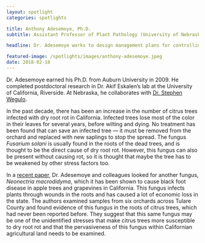 ```yaml
---
layout: spotlight
categories: spotlights

title: Anthony Adesemoye, Ph.D.
subtitle: Assistant Professor of Plant Pathology (University of Nebraska-Lincoln)

headline: Dr. Adesemoye works to design management plans for controlling the spread of bacterial infection through crops, which is super important for maintaining food production.

featured-image: /spotlights/images/anthony-adesemoye.jpeg
date: 2018-02-18
---
```


Dr. Adesemoye earned his Ph.D. from Auburn University in 2009. He completed postdoctoral research in Dr. Akif Eskalen’s lab at the University of California, Riverside. At Nebraska, he collaborates with <a class="light-bg" href="/spotlights/2018-02-23/stephen-wegulo.html" target="_blank" rel="noopener noreferrer">Dr. Stephen Wegulo</a>.

In the past decade, there has been an increase in the number of citrus trees infected with dry root rot in California. Infected trees lose most of the color in their leaves for several years, before wilting and dying. No treatment has been found that can save an infected tree — it must be removed from the orchard and replaced with new saplings to stop the spread. The fungus <i>Fusarium solani</i> is usually found in the roots of the dead trees, and is thought to be the direct cause of dry root rot. However, this fungus can also be present without causing rot, so it is thought that maybe the tree has to be weakened by other stress factors too.

In a <a class="light-bg" href="https://doi.org/10.4172/2157-7471.1000391" target="_blank" rel="noopener noreferrer">recent paper</a>, Dr. Adesemoye and colleagues looked for another fungus, <i>Neonectria macrodidyma</i>, which it has been shown to cause black foot disease in apple trees and grapevines in California. This fungus infects plants through wounds in the roots and has caused a lot of economic loss in the state. The authors examined samples from six orchards across Tulare County and found evidence of this fungus in the roots of citrus trees, which had never been reported before. They suggest that this same fungus may be one of the unidentified stresses that make citrus trees more susceptible to dry root rot and that the pervasiveness of this fungus within Californian agricultural land needs to be examined.